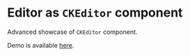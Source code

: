 # Editor as `CKEditor` component

Advanced showcase of `CKEditor` component.

Demo is available [here](https://githubbox.com/ckeditor/ckeditor4-react/tree/stable/samples/component).

